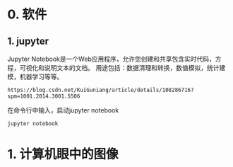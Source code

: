 # 0. 软件

## 1. jupyter

Jupyter Notebook是一个Web应用程序，允许您创建和共享包含实时代码，方程，可视化和说明文本的文档。 用途包括：数据清理和转换，数值模拟，统计建模，机器学习等等。

```http
https://blog.csdn.net/KuiGuniang/article/details/108286716?spm=1001.2014.3001.5506
```

在命令行中输入，启动jupyter notebook

```cpp
jupyter notebook
```

# 1. 计算机眼中的图像

















